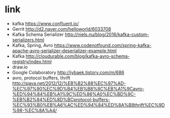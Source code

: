 # link

- kafka https://www.confluent.io/
- Gerrit http://d2.naver.com/helloworld/6033708
- Kafka Schema Serializer http://niels.nu/blog/2016/kafka-custom-serializers.html
- Kafka, Spring, Avro https://www.codenotfound.com/spring-kafka-apache-avro-serializer-deserializer-example.html
- Kafka http://cloudurable.com/blog/kafka-avro-schema-registry/index.html 
- draw.io
- Google Colaboratory http://jybaek.tistory.com/m/686
- avro, protocol buffers, thrift http://sjava.net/2012/12/%EB%B2%88%EC%97%AD-%EC%97%90%EC%9D%B4%EB%B8%8C%EB%A1%9Cavro-%ED%94%84%EB%A1%9C%ED%86%A0%EC%BD%9C-%EB%B2%84%ED%8D%BCprotocol-buffers-%EC%93%B0%EB%A6%AC%ED%94%84%ED%8A%B8thrift%EC%9D%98-%EC%8A%A4/